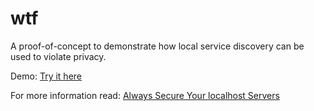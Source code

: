 # wtf

A proof-of-concept to demonstrate how local service discovery can be used to violate privacy.

Demo: [Try it here](https://wybiral.github.io/wtf/)

For more information read: [Always Secure Your localhost Servers](https://davywybiral.blogspot.com/2019/05/always-secure-your-localhost-servers.html)
